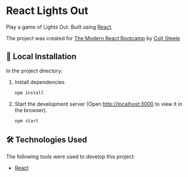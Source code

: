 # React Lights Out

Play a game of Lights Out. Built using [React](https://reactjs.org/).

The project was created for [The Modern React Bootcamp](https://www.udemy.com/course/modern-react-bootcamp/) by [Colt Steele](https://github.com/Colt)

## 📂 Local Installation

In the project directory:

1. Install dependencies
    ```sh
    npm install
    ```

2. Start the development server (Open [http://localhost:3000](http://localhost:3000) to view it in the browser).
    ```sh
    npm start
    ```
## :hammer_and_wrench: Technologies Used
The following tools were used to develop this project:
* [React](https://reactjs.org/)
